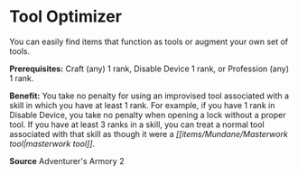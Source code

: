 ﻿---
cssclass: [feats]

---
# Tool Optimizer

You can easily find items that function as tools or augment your own set of tools.

**Prerequisites:** Craft (any) 1 rank, Disable Device 1 rank, or Profession (any) 1 rank.

**Benefit:** You take no penalty for using an improvised tool associated with a skill in which you have at least 1 rank. For example, if you have 1 rank in Disable Device, you take no penalty when opening a lock without a proper tool. If you have at least 3 ranks in a skill, you can treat a normal tool associated with that skill as though it were a _[[items/Mundane/Masterwork tool|masterwork tool]]_.

**Source** Adventurer's Armory 2